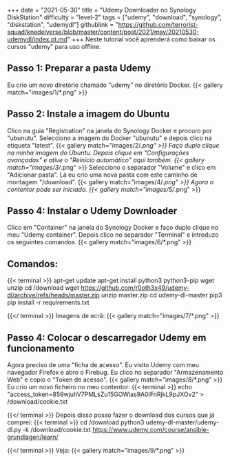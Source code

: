 +++
date = "2021-05-30"
title = "Udemy Downloader no Synology DiskStation"
difficulty = "level-2"
tags = ["udemy", "download", "synology", "diskstation", "udemydl"]
githublink = "https://github.com/terrorist-squad/knedelverse/blob/master/content/post/2021/may/20210530-udemydl/index.pt.md"
+++
Neste tutorial você aprenderá como baixar os cursos "udemy" para uso offline.
## Passo 1: Preparar a pasta Udemy
Eu crio um novo diretório chamado "udemy" no diretório Docker.
{{< gallery match="images/1/*.png" >}}

## Passo 2: Instale a imagem do Ubuntu
Clico na guia "Registration" na janela do Synology Docker e procuro por "ubunutu". Selecciono a imagem do Docker "ubunutu" e depois clico na etiqueta "latest".
{{< gallery match="images/2/*.png" >}}
Faço duplo clique na minha imagem do Ubuntu. Depois clique em "Configurações avançadas" e ative o "Reinício automático" aqui também.
{{< gallery match="images/3/*.png" >}}
Selecciono o separador "Volume" e clico em "Adicionar pasta". Lá eu crio uma nova pasta com este caminho de montagem "/download".
{{< gallery match="images/4/*.png" >}}
Agora o contentor pode ser iniciado.
{{< gallery match="images/5/*.png" >}}

## Passo 4: Instalar o Udemy Downloader
Clico em "Container" na janela do Synology Docker e faço duplo clique no meu "Udemy container". Depois clico no separador "Terminal" e introduzo os seguintes comandos.
{{< gallery match="images/6/*.png" >}}

##  Comandos:

{{< terminal >}}
apt-get update
apt-get install python3 python3-pip wget unzip
cd /download
wget https://github.com/r0oth3x49/udemy-dl/archive/refs/heads/master.zip
unzip master.zip
cd udemy-dl-master
pip3 pip install -r requirements.txt

{{</ terminal >}}
Imagens de ecrã:
{{< gallery match="images/7/*.png" >}}

## Passo 4: Colocar o descarregador Udemy em funcionamento
Agora preciso de uma "ficha de acesso". Eu visito Udemy com meu navegador Firefox e abro o Firebug. Eu clico no separador "Armazenamento Web" e copio o "Token de acesso".
{{< gallery match="images/8/*.png" >}}
Eu crio um novo ficheiro no meu contentor:
{{< terminal >}}
echo "access_token=859wjuhV7PMLsZu15GOWias9A0iFnRjkL9pJXOv2" > /download/cookie.txt

{{</ terminal >}}
Depois disso posso fazer o download dos cursos que já comprei:
{{< terminal >}}
cd /download
python3 udemy-dl-master/udemy-dl.py -k /download/cookie.txt https://www.udemy.com/course/ansible-grundlagen/learn/

{{</ terminal >}}
Veja:
{{< gallery match="images/9/*.png" >}}
